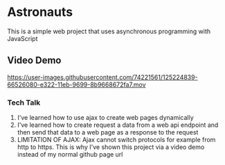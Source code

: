 # Astronauts

This is a simple web project that uses asynchronous programming with JavaScript

## Video Demo

https://user-images.githubusercontent.com/74221561/125224839-66526080-e322-11eb-9699-8b9668672fa7.mov

### Tech Talk
1. I've learned how to use ajax to create web pages dynamically
2. I've learned how to create request a data from a web api endpoint and then send that data to a web page as a response to the request
3. LIMITATION OF AJAX: Ajax cannot switch protocols for example from http to https. This is why I've shown this project via a video demo instead of my normal github page url
